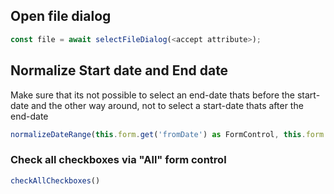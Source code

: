 ## Open file dialog

```ts
const file = await selectFileDialog(<accept attribute>);
```

## Normalize Start date and End date

Make sure that its not possible to select an end-date thats before the start-date and the other way around, not to select a start-date thats after the end-date

```ts
normalizeDateRange(this.form.get('fromDate') as FormControl, this.form.get('untilDate') as FormControl, untilDestroyed(this));
```

### Check all checkboxes via "All" form control

```ts
checkAllCheckboxes()
```